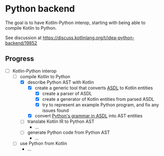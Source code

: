 # Python backend

The goal is to have Kotlin-Python interop, starting with being able to compile Kotlin to Python.

See discussion at https://discuss.kotlinlang.org/t/idea-python-backend/19852

## Progress

- [ ] Kotlin-Python interop
  - [ ] compile Kotlin to Python
    - [x] describe Python AST with Kotlin
      - [x] create a generic tool that converts [ASDL](https://www.usenix.org/legacy/publications/library/proceedings/dsl97/full_papers/wang/wang.pdf) to Kotlin entities
        - [x] create a parser of ASDL
        - [x] create a generator of Kotlin entities from parsed ASDL
        - [x] try to represent an example Python program, and fix any issues found
      - [x] convert [Python's grammar in ASDL](https://github.com/python/cpython/blob/master/Parser/Python.asdl) into AST entities
    - [ ] translate Kotlin IR to Python AST
      - ...
    - [ ] generate Python code from Python AST
      - ...
  - [ ] use Python from Kotlin
    - ...
